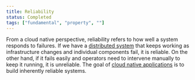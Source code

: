 ```yaml
---
title: Reliability
status: Completed
tags: ["fundamental", "property", ""]
---
```


From a cloud native perspective, reliability refers to how well a system responds to failures. 
If we have a [distributed system](/distributed-systems/) that keeps working as infrastructure changes and individual components fail, it is reliable. 
On the other hand, if it fails easily and operators need to intervene manually to keep it running, it is unreliable. 
The goal of [cloud native applications](/cloud-native-apps/) is to build inherently reliable systems.
